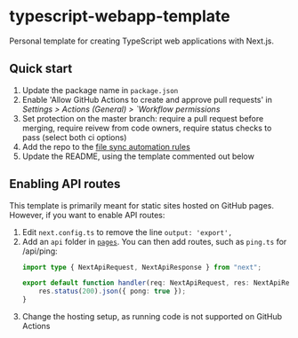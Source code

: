 # typescript-webapp-template

Personal template for creating TypeScript web applications with Next.js.

## Quick start

1. Update the package name in `package.json`
2. Enable 'Allow GitHub Actions to create and approve pull requests' in _Settings > Actions (General) > `Workflow permissions_
3. Set protection on the master branch: require a pull request before merging, require reivew from code owners, require status checks to pass (select both ci options)
4. Add the repo to the [file sync automation rules](https://github.com/domdomegg/domdomegg/blob/master/.github/workflows/repo-file-sync.yaml)
5. Update the README, using the template commented out below

## Enabling API routes

This template is primarily meant for static sites hosted on GitHub pages. However, if you want to enable API routes:

1. Edit `next.config.ts` to remove the line `output: 'export',`
2. Add an `api` folder in [`pages`](./src/pages). You can then add routes, such as `ping.ts` for /api/ping:
    ```ts
    import type { NextApiRequest, NextApiResponse } from "next";
    
    export default function handler(req: NextApiRequest, res: NextApiResponse<{ pong: true }>) {
        res.status(200).json({ pong: true });
    }
    ```
3. Change the hosting setup, as running code is not supported on GitHub Actions

<!--

# TODO: name of webapp [(view live)](https://adamjones.me/TODO-webapp-name/)

TODO: A short description of what the webapp does, explaining why people might want to use it.

TODO: A screenshot of the app

## Contributing

Pull requests are welcomed on GitHub! To get started:

1. Install Git and Node.js
2. Clone the repository
3. Install dependencies with `npm install`
4. Run the app with `npm start`
5. Run `npm run test` to run tests
6. Build with `npm run build`

## Releases

Commits to the master branch are automatically published to GitHub Pages.

-->

